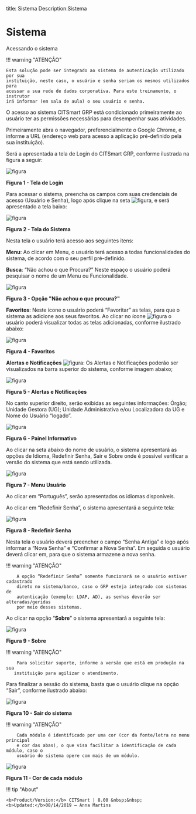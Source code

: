 title: Sistema
Description:Sistema
# Sistema

Acessando o sistema

!!! warning "ATENÇÃO"

    Esta solução pode ser integrado ao sistema de autenticação utilizado por sua
    instituição, neste caso, o usuário e senha seriam os mesmos utilizados para
    acessar a sua rede de dados corporativa. Para este treinamento, o instrutor
    irá informar (em sala de aula) o seu usuário e senha.

O acesso ao sistema CITSmart GRP está condicionado primeiramente ao usuário ter
as permissões necessárias para desempenhar suas atividades.

Primeiramente abra o navegador, preferencialmente o Google Chrome, e informe a
URL (endereço web para acesso a aplicação pré-definido pela sua instituição).

Será a apresentada a tela de Login do CITSmart GRP, conforme ilustrada na figura
a seguir:

   ![figura](images/system-1.png)

   **Figura 1 - Tela de Login**

Para acessar o sistema, preencha os campos com suas credenciais de acesso
(Usuário e Senha), logo após clique na seta ![figura](images/system-2.png), e será apresentado a tela baixo:

   ![figura](images/system-3.png)

   **Figura 2 - Tela do Sistema**

Nesta tela o usuário terá acesso aos seguintes itens:

**Menu**: Ao clicar em Menu, o usuário terá acesso a todas funcionalidades do
sistema, de acordo com o seu perfil pré-definido.

**Busca**: “Não achou o que Procura?” Neste espaço o usuário poderá pesquisar o
nome de um Menu ou Funcionalidade.

   ![figura](images/system-4.png)

   **Figura 3 - Opção "Não achou o que procura?"**

**Favoritos**: Neste ícone o usuário poderá “Favoritar” as telas, para que o
sistema as adicione aos seus favoritos. Ao clicar no ícone ![figura](images/system-5.png) o usuário poderá
visualizar todas as telas adicionadas, conforme ilustrado abaixo:

   ![figura](images/system-6.png)

   **Figura 4 - Favoritos**

**Alertas e Notificações** ![figura](images/system-7.png): Os Alertas e Notificações poderão ser visualizados
na barra superior do sistema, conforme imagem abaixo;

   ![figura](images/system-8.png)
    
   **Figura 5 - Alertas e Notificações**

No canto superior direito, serão exibidas as seguintes informações: Órgão;
Unidade Gestora (UG); Unidade Administrativa e/ou Localizadora da UG e Nome do
Usuário “logado”.

   ![figura](images/system-9.png)
    
   **Figura 6 - Painel Informativo**

Ao clicar na seta abaixo do nome de usuário, o sistema apresentará as opções de
Idioma, Redefinir Senha, Sair e Sobre onde é possível verificar a versão do
sistema que está sendo utilizada.

   ![figura](images/system-11.png)
    
   **Figura 7 - Menu Usuário**

Ao clicar em “Português”, serão apresentados os idiomas disponíveis.

Ao clicar em “Redefinir Senha”, o sistema apresentará a seguinte tela:

   ![figura](images/system-12.png)
    
   **Figura 8 - Redefinir Senha**

Nesta tela o usuário deverá preencher o campo “Senha Antiga” e logo após
informar a “Nova Senha” e “Confirmar a Nova Senha”. Em seguida o usuário deverá
clicar em, para que o sistema armazene a nova senha.

   !!! warning "ATENÇÃO"

        A opção “Redefinir Senha” somente funcionará se o usuário estiver cadastrado
        direto no sistema/banco, caso o GRP esteja integrado com sistemas de
        autenticação (exemplo: LDAP, AD), as senhas deverão ser alteradas/geridas
        por meio desses sistemas.

Ao clicar na opção “**Sobre**” o sistema apresentará a seguinte tela:

   ![figura](images/system-13.png)

   **Figura 9 - Sobre**

   !!! warning "ATENÇÃO"

        Para solicitar suporte, informe a versão que está em produção na sua
       instituição para agilizar o atendimento.

Para finalizar a sessão do sistema, basta que o usuário clique na opção “Sair”,
conforme ilustrado abaixo:

   ![figura](images/system-14.png)
    
   **Figura 10 - Sair do sistema**

   !!! warning "ATENÇÃO"

        Cada módulo é identificado por uma cor (cor da fonte/letra no menu principal
        e cor das abas), o que visa facilitar a identificação de cada módulo, caso o
        usuário do sistema opere com mais de um módulo.

![figura](images/system-15.png)

**Figura 11 - Cor de cada módulo**


!!! tip "About"

    <b>Product/Version:</b> CITSmart | 8.00 &nbsp;&nbsp;
    <b>Updated:</b>08/14/2019 – Anna Martins


